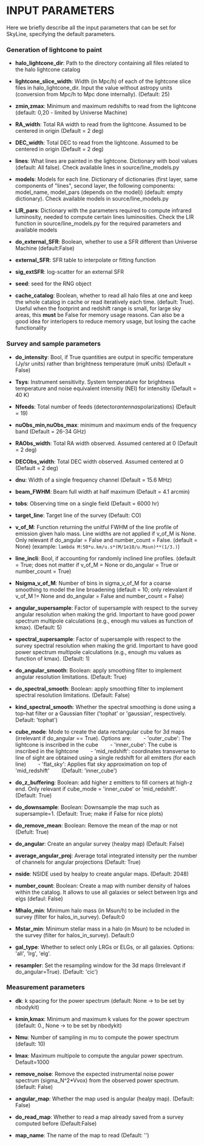 # INPUT PARAMETERS

Here we briefly describe all the input parameters that can be set for SkyLine, specifying the default parameters.

### Generation of lightcone to paint

- **halo_lightcone_dir**: Path to the directory containing all files related to the halo lightcone catalog

- **lightcone_slice_width**: Width (in Mpc/h) of each of the lightcone slice files in halo_lightcone_dir. Input the value without astropy units (conversion from Mpc/h to Mpc done internally). (Default: 25)

- **zmin,zmax**: Minimum and maximum redshifts to read from the lightcone (default: 0,20 - limited by Universe Machine)

- **RA_width**: Total RA width to read from the lightcone. Assumed to be centered in origin (Default = 2 deg)

- **DEC_width**: Total DEC to read from the lightcone. Assumed to be centered in origin (Default = 2 deg)

- **lines**: What lines are painted in the lightcone. Dictionary with bool values (default: All false). Check available lines in source/line_models.py

- **models**: Models for each line. Dictionary of dictionaries (first layer, same components of "lines", second layer, the following components: model_name, model_pars (depends on the model)) (default: empty dictionary). Check available models in source/line_models.py
                        
- **LIR_pars**: Dictionary with the parameters required to compute infrared luminosity, needed to compute certain lines luminosities. Check the LIR function in source/line_models.py for the required parameters and available models

- **do_external_SFR**: Boolean, whether to use a SFR different than Universe Machine (default:False)

- **external_SFR**: SFR table to interpolate or fitting function

- **sig_extSFR**: log-scatter for an external SFR

- **seed**: seed for the RNG object

- **cache_catalog**: Boolean, whether to read all halo files at one and keep the whole catalog in cache or read iteratively each time. (default: True). Useful when the footprint and redshift range is small, for large sky areas, this **must** be False for memory usage reasons. Can also be a good idea for interlopers to reduce memory usage, but losing the cache functionality


### Survey and sample parameters

- **do_intensity**: Bool, if True quantities are output in specific temperature (Jy/sr units) rather than brightness temperature (muK units) (Default = False)

- **Tsys**: Instrument sensitivity. System temperature for brightness temperature and noise equivalent intensitiy (NEI) for intensitiy (Default = 40 K)

- **Nfeeds**: Total number of feeds (detector*antennas*polarizations) (Default = 19)

- **nuObs_min,nuObs_max**: minimum and maximum ends of the frequency band (Default = 26-34 GHz)

- **RAObs_width**: Total RA width observed. Assumed centered at 0 (Default = 2 deg)

- **DECObs_width**: Total DEC width observed. Assumed centered at 0 (Default = 2 deg)

- **dnu**: Width of a single frequency channel (Default = 15.6 MHz)

- **beam_FWHM**: Beam full width at half maximum (Default = 4.1 arcmin)

- **tobs**: Observing time on a single field (Default = 6000 hr)

- **target_line**: Target line of the survey (Default: CO)

- **v_of_M**: Function returning the unitful FWHM of the line profile of emission given halo mass. Line widths are not applied if v_of_M is None. Only relevant if do_angular = False and number_count = False. (default = None) (example: `lambda M:50*u.km/u.s*(M/1e10/u.Msun)**(1/3.)`)
                    
- **line_incli**: Bool, if accounting for randomly inclined line profiles. (default = True; does not matter if v_of_M = None or do_angular = True or number_count = True)

- **Nsigma_v_of_M**: Number of bins in sigma_v_of_M for a coarse smoothing to model the line broadening (default = 10; only relevalant if v_of_M != None and do_angular = False and number_count = False)

- **angular_supersample**: Factor of supersample with respect to the survey angular resolution when making the grid. Important to have good power spectrum multipole calculations (e.g., enough mu values as function of kmax). (Default: 5)
                        
- **spectral_supersample**: Factor of supersample with respect to the survey spectral resolution when making the grid. Important to have good power spectrum multipole calculations (e.g., enough mu values as function of kmax). (Default: 1)

- **do_angular_smooth**: Boolean: apply smoothing filter to implement angular resolution limitations. (Default: True)

- **do_spectral_smooth**: Boolean: apply smoothing filter to implement spectral resolution limitations. (Default: False)

- **kind_spectral_smooth**: Whether the spectral smoothing is done using a top-hat filter or a Gaussian filter ('tophat' or 'gaussian', respectively. Default: 'tophat')
                        
- **cube_mode**: Mode to create the data rectangular cube for 3d maps (irrelevant if do_angular == True). Options are:
&nbsp;&nbsp;&nbsp;&nbsp;&nbsp;&nbsp; - 'outer_cube': The lightcone is inscribed in the cube
&nbsp;&nbsp;&nbsp;&nbsp;&nbsp;&nbsp; - 'inner_cube': The cube is inscribed in the lightcone
&nbsp;&nbsp;&nbsp;&nbsp;&nbsp;&nbsp; - 'mid_redshift': coordinates transverse to line of sight are obtained using a single redshift for all emitters (for each line)
&nbsp;&nbsp;&nbsp;&nbsp;&nbsp;&nbsp; - 'flat_sky': Applies flat sky approximation on top of 'mid_redshift'
&nbsp;&nbsp;&nbsp;&nbsp;&nbsp;&nbsp; (Default: 'inner_cube')
                        
- **do_z_buffering**: Boolean: add higher z emitters to fill corners at high-z end. Only relevant if cube_mode = 'inner_cube' or 'mid_redshift'. (Default: True)

- **do_downsample**: Boolean: Downsample the map such as supersample=1. (Default: True; make if False for nice plots)

- **do_remove_mean**: Boolean: Remove the mean of the map or not (Defult: True)

- **do_angular**: Create an angular survey (healpy map) (Default: False)

- **average_angular_proj**: Average total integrated intensity per the number of channels for angular projections (Default: True)

- **nside**: NSIDE used by healpy to create angular maps. (Default: 2048)

- **number_count**: Boolean: Create a map with number density of haloes within the catalog. It allows to use all galaxies or select between lrgs and elgs (defaul: False)

- **Mhalo_min**: Minimum halo mass (in Msun/h) to be included in the survey (filter for halos_in_survey). Default:0

- **Mstar_min**: Minimum stellar mass in a halo (in Msun) to be ncluded in the survey (filter for halos_in_survey). Default:0

- **gal_type**: Whether to select only LRGs or ELGs, or all galaxies. Options: 'all', 'lrg', 'elg'.

- **resampler**: Set the resampling window for the 3d maps (Irrelevant if do_angular=True). (Default: 'cic')


### Measurement parameters

- **dk**: k spacing for the power spectrum (default: None -> to be set by nbodykit)

- **kmin,kmax**: Minimum and maximum k values for the power spectrum (default: 0., None -> to be set by nbodykit)

- **Nmu**: Number of sampling in mu to compute the power spectrum (default: 10)
                        
- **lmax**: Maximum multipole to compute the angular power spectrum. Default=1000

- **remove_noise**: Remove the expected instrumental noise power spectrum (sigma_N^2*Vvox) from the observed power spectrum. (default: False)
                        
- **angular_map**: Whether the map used is angular (healpy map). (Default: False)

- **do_read_map**: Whether to read a map already saved from a survey computed before (Default:False)

- **map_name**: The name of the map to read (Default: '')
